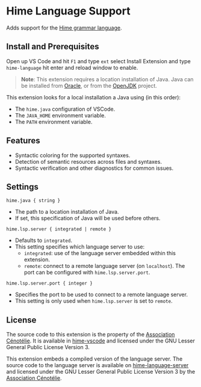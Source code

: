 # Hime Language Support

Adds support for the [Hime grammar language](https://cenotelie.fr/hime).

## Install and Prerequisites

Open up VS Code and hit `F1` and type `ext` select Install Extension and type `hime-language` hit enter and reload window to enable. 

> **Note**: This extension requires a location installation of Java.
> Java can be installed from [Oracle](http://www.oracle.com/technetwork/java/javase/downloads/index.html),
> or from the [OpenJDK](http://openjdk.java.net/install/) project.

This extension looks for a local installation a Java using (in this order):
* The `hime.java` configuration of VSCode.
* The `JAVA_HOME` environment variable.
* The `PATH` environment variable.

## Features

* Syntactic coloring for the supported syntaxes.
* Detection of semantic resources across files and syntaxes.
* Syntactic verification and other diagnostics for common issues.

## Settings

`hime.java { string }`
* The path to a location installation of Java.
* If set, this specification of Java will be used before others.

`hime.lsp.server { integrated | remote }`
* Defaults to `integrated`.
* This setting specifies which language server to use:
    * `integrated`: use of the language server embedded within this extension.
    * `remote`: connect to a remote language server (on `localhost`). The port can be configured with `hime.lsp.server.port`.

`hime.lsp.server.port { integer }`
* Specifies the port to be used to connect to a remote language server.
* This setting is only used when `hime.lsp.server` is set to `remote`.

## License

The source code to this extension is the property of the [Association Cénotélie](https://cenotelie.fr). It is available in [hime-vscode](https://bitbucket.org/cenotelie/hime-vscode) and licensed under the GNU Lesser General Public License Version 3.

This extension embeds a compiled version of the language server. The source code to the language server is available on [hime-language-server](https://bitbucket.org/cenotelie/hime-language-server) and licensed under the GNU Lesser General Public License Version 3 by the [Association Cénotélie](https://cenotelie.fr).
